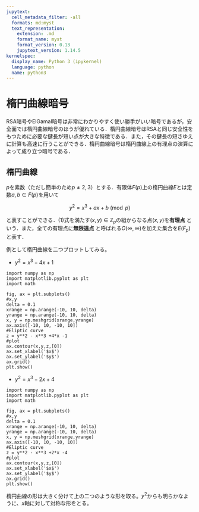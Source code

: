 ```yaml
---
jupytext:
  cell_metadata_filter: -all
  formats: md:myst
  text_representation:
    extension: .md
    format_name: myst
    format_version: 0.13
    jupytext_version: 1.14.5
kernelspec:
  display_name: Python 3 (ipykernel)
  language: python
  name: python3
---
```


# 楕円曲線暗号
RSA暗号やElGamal暗号は非常にわかりやすく使い勝手がいい暗号であるが，安全面では楕円曲線暗号のほうが優れている．楕円曲線暗号はRSAと同じ安全性をもつために必要な鍵長が短い点が大きな特徴である．また，その鍵長の短さゆえに計算も高速に行うことができる．楕円曲線暗号は楕円曲線上の有理点の演算によって成り立つ暗号である．  

## 楕円曲線
$p$を素数（ただし簡単のため$p\neq2,3$）とする．有限体$F(p)$上の楕円曲線$E$とは定数$a,b\in F(p)$を用いて

$$
\begin{equation}
y^2 = x^3 + ax + b \pmod{p}
\end{equation} 
$$

と表すことができる．(1)式を満たす$(x,y)\in \mathbb{Z}_p$の組からなる点$(x,y)$を**有理点** という．また，全ての有理点に**無限遠点** と呼ばれる$O(\infty,\infty)$を加えた集合を$E(F_p)$と表す．  

例として楕円曲線を二つプロットしてみる。
- $y^2 = x^3 -4x + 1$

```{code-cell}
import numpy as np
import matplotlib.pyplot as plt
import math

fig, ax = plt.subplots()
#x,y
delta = 0.1
xrange = np.arange(-10, 10, delta)
yrange = np.arange(-10, 10, delta)
x, y = np.meshgrid(xrange,yrange)
ax.axis([-10, 10, -10, 10])
#Eliptic curve
z = y**2 - x**3 +4*x -1
#plot
ax.contour(x,y,z,[0])
ax.set_xlabel('$x$')
ax.set_ylabel('$y$')
ax.grid()
plt.show()
```

- $y^2 = x^3 -2x + 4$

```{code-cell}
import numpy as np
import matplotlib.pyplot as plt
import math

fig, ax = plt.subplots()
#x,y
delta = 0.1
xrange = np.arange(-10, 10, delta)
yrange = np.arange(-10, 10, delta)
x, y = np.meshgrid(xrange,yrange)
ax.axis([-10, 10, -10, 10])
#Eliptic curve
z = y**2 - x**3 +2*x -4
#plot
ax.contour(x,y,z,[0])
ax.set_xlabel('$x$')
ax.set_ylabel('$y$')
ax.grid()
plt.show()
```

楕円曲線の形は大きく分けて上の二つのような形を取る。$y^2$からも明らかなように、$x$軸に対して対称な形をとる。

